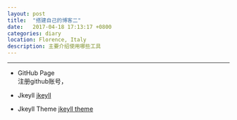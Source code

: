 ```yaml
---
layout: post
title:  "搭建自己的博客二"
date:   2017-04-18 17:13:17 +0800
categories: diary
location: Florence, Italy
description: 主要介绍使用哪些工具
---
```

---
* GitHub Page    
注册github账号，


* Jkeyll
[jkeyll](http://jekyll.com.cn)


* Jkeyll Theme
[jkeyll theme](http://jekyllthemes.org)
